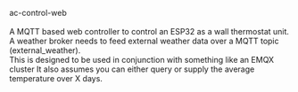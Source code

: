 ac-control-web\
\
A MQTT based web controller to control an ESP32 as a wall thermostat unit.\
A weather broker needs to feed external weather data over a MQTT topic (external_weather).\
This is designed to be used in conjunction with something like an EMQX cluster It also assumes you can either query or supply the average temperature over X days.

